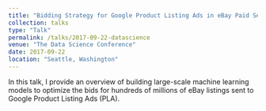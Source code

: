 ```yaml
---
title: "Bidding Strategy for Google Product Listing Ads in eBay Paid Search."
collection: talks
type: "Talk"
permalink: /talks/2017-09-22-datascience
venue: "The Data Science Conference"
date: 2017-09-22
location: "Seattle, Washington"
---
```

In this talk, I provide an overview of building large-scale machine learning models to optimize the bids for hundreds of millions of eBay listings sent to Google Product Listing Ads (PLA).
